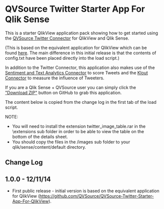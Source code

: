 QVSource Twitter Starter App For Qlik Sense
===========================================
This is a starter QlikView application pack showing how to get started using the [QVSource Twitter Connector](http://wiki.qvsource.com/Twitter-Connector-For-QlikView.ashx) for QlikView and Qlik Sense.

(This is based on the equivalent application for QlikView which can be found [here](https://github.com/QVSource/QVSource-Twitter-Starter-App-For-QlikView). The main difference in this initial release is that the contents of config.txt have been placed directly into the load script.)

In addition to the Twitter Connector, this application also makes use of the [Sentiment and Text Analytics Connector](http://wiki.qvsource.com/Sentiment-Analysis-And-Text-Analytics-Connector-For-QlikView.ashx) to score Tweets and the [Klout Connector](http://wiki.qvsource.com/Klout-Connector-for-QlikView-%28v2%29.ashx) to measure the influence of Tweeters.

If you are a Qlik Sense + QVSource user you can simply click the ["Download ZIP"](https://github.com/QVSource/QVSource-Twitter-Starter-App-For-Qlik-Sense/archive/master.zip) button on GitHub to grab this application.

The content below is copied from the change log in the first tab of the load script.

NOTE:
* You will need to install the extension twitter_image_table.rar in the \extensions sub folder in order to be able to view the table on the bottom of the details sheet.
* You should copy the files in the /images sub folder to your qlik/sense/content/default directory.

Change Log
----------
1.0.0 - 12/11/14
----------------
* First public release - initial version is based on the equivalent application for QlikView (https://github.com/QVSource/QVSource-Twitter-Starter-App-For-QlikView).